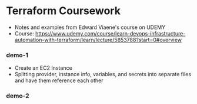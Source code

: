 # Terraform Coursework
- Notes and examples from Edward Viaene's course on UDEMY
- Course: https://www.udemy.com/course/learn-devops-infrastructure-automation-with-terraform/learn/lecture/5853788?start=0#overview

### demo-1
- Create an EC2 Instance
- Splitting provider, instance info, variables, and secrets into separate files and have them reference each other

### demo-2
